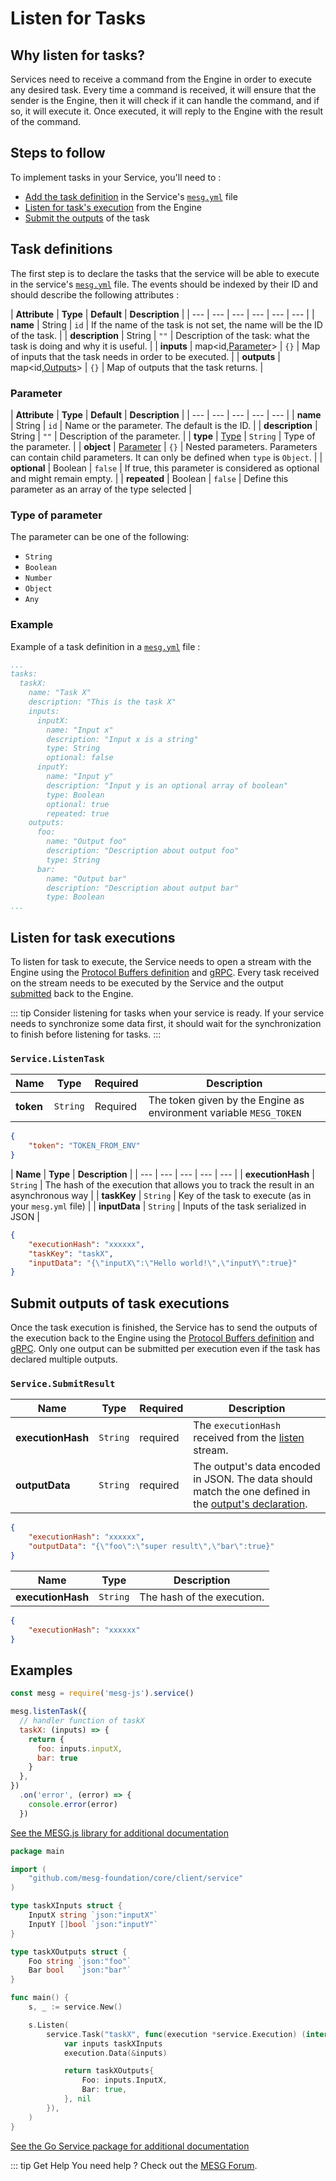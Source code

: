 # Listen for Tasks

## Why listen for tasks?

Services need to receive a command from the Engine in order to execute any desired task. Every time a command is received, it will ensure that the sender is the Engine, then it will check if it can handle the command, and if so, it will execute it. Once executed, it will reply to the Engine with the result of the command.

## Steps to follow

To implement tasks in your Service, you'll need to :

* [Add the task definition](#task-definitions) in the Service's [`mesg.yml`](service-file.md) file
* [Listen for task's execution](#listen-for-task-executions) from the Engine
* [Submit the outputs](#submit-outputs-of-task-executions) of the task

## Task definitions

The first step is to declare the tasks that the service will be able to execute in the service's [`mesg.yml`](service-file.md) file. The events should be indexed by their ID and should describe the following attributes :

| **Attribute** | **Type** | **Default** | **Description** |
| --- | --- | --- | --- | --- | --- |
| **name** | <span class="type">String</span> | `id` | If the name of the task is not set, the name will be the ID of the task. |
| **description** | <span class="type">String</span> | `""` | Description of the task: what the task is doing and why it is useful. |
| **inputs** | <span class="type">map&lt;id,[Parameter](listen-for-tasks.md#parameter)&gt;</span> | `{}` | Map of inputs that the task needs in order to be executed. |
| **outputs** | <span class="type">map&lt;id,[Outputs](listen-for-tasks.md#parameter)&gt;</span> | `{}` | Map of outputs that the task returns. |

### Parameter

| **Attribute** | **Type** | **Default** | **Description** |
| --- | --- | --- | --- | --- |
| **name** | <span class="type">String</span> | `id` | Name or the parameter. The default is the ID. |
| **description** | <span class="type">String</span> | `""` | Description of the parameter. |
| **type** | <span class="type">[Type](listen-for-tasks.md#type-of-parameter)</span> | `String` | Type of the parameter. |
| **object** | <span class="type">[Parameter](listen-for-tasks.md#parameter)</span> | `{}` | Nested parameters. Parameters can contain child parameters. It can only be defined when `type` is `Object`. |
| **optional** | <span class="type">Boolean</span> | `false` | If true, this parameter is considered as optional and might remain empty. |
| **repeated** | <span class="type">Boolean</span> | `false` | Define this parameter as an array of the type selected |

### Type of parameter

The parameter can be one of the following:

* `String`
* `Boolean`
* `Number`
* `Object`
* `Any`

### Example

Example of a task definition in a [`mesg.yml`](/guide/service/service-file.md) file :

```yaml
...
tasks:
  taskX:
    name: "Task X"
    description: "This is the task X"
    inputs:
      inputX:
        name: "Input x"
        description: "Input x is a string"
        type: String
        optional: false
      inputY:
        name: "Input y"
        description: "Input y is an optional array of boolean"
        type: Boolean
        optional: true
        repeated: true
    outputs:
      foo:
        name: "Output foo"
        description: "Description about output foo"
        type: String
      bar:
        name: "Output bar"
        description: "Description about output bar"
        type: Boolean
...
```

## Listen for task executions

To listen for task to execute, the Service needs to open a stream with the Engine using the [Protocol Buffers definition](https://github.com/mesg-foundation/core/blob/master/protobuf/serviceapi/api.proto) and [gRPC](https://grpc.io/). Every task received on the stream needs to be executed by the Service and the output [submitted](#submit-outputs-of-task-executions) back to the Engine.

::: tip
Consider listening for tasks when your service is ready. If your service needs to synchronize some data first, it should wait for the synchronization to finish before listening for tasks.
:::

<vue-tabs>
<v-tab title="Request" vp-markdown>

### `Service.ListenTask`

| **Name** | **Type** | **Required** | **Description** |
| --- | --- | --- | --- |
| **token** | `String` | Required | The token given by the Engine as environment variable `MESG_TOKEN` |

```json
{
    "token": "TOKEN_FROM_ENV"
}
```

</v-tab>

<v-tab title="Stream Reply" vp-markdown>

| **Name** | **Type** | **Description** |
| --- | --- | --- | --- | --- |
| **executionHash** | `String` | The hash of the execution that allows you to track the result in an asynchronous way |
| **taskKey** | `String` | Key of the task to execute \(as in your `mesg.yml` file\) |
| **inputData** | `String` | Inputs of the task serialized in JSON |

```json
{
    "executionHash": "xxxxxx",
    "taskKey": "taskX",
    "inputData": "{\"inputX\":\"Hello world!\",\"inputY\":true}"
}
```

</v-tab>
</vue-tabs>

## Submit outputs of task executions

Once the task execution is finished, the Service has to send the outputs of the execution back to the Engine using the [Protocol Buffers definition](https://github.com/mesg-foundation/core/blob/master/protobuf/serviceapi/api.proto) and [gRPC](https://grpc.io/). Only one output can be submitted per execution even if the task has declared multiple outputs.

<vue-tabs>
<v-tab title="Request" vp-markdown>

### `Service.SubmitResult`

| **Name** | **Type** | **Required** | **Description** |
| --- | --- | --- | --- |
| **executionHash** | `String` | required | The `executionHash` received from the [listen](listen-for-tasks.md#listen-for-task-executions) stream. |
| **outputData** | `String` | required | The output's data encoded in JSON. The data should match the one defined in the [output's declaration](#task-definitions). |

```json
{
    "executionHash": "xxxxxx",
    "outputData": "{\"foo\":\"super result\",\"bar\":true}"
}
```

</v-tab>

<v-tab title="Reply" vp-markdown>

| **Name** | **Type** | **Description** |
| --- | --- | --- |
| **executionHash** | `String` | The hash of the execution. |

```json
{
    "executionHash": "xxxxxx"
}
```

</v-tab>
</vue-tabs>

## Examples

<vue-tabs>
<v-tab title="Node" vp-markdown>

```javascript
const mesg = require('mesg-js').service()

mesg.listenTask({
  // handler function of taskX
  taskX: (inputs) => {
    return {
      foo: inputs.inputX,
      bar: true
    }
  },
})
  .on('error', (error) => {
    console.error(error)
  })
```

[See the MESG.js library for additional documentation](https://github.com/mesg-foundation/mesg-js/tree/master#service)

</v-tab>

<v-tab title="Go" vp-markdown>

```go
package main

import (
	"github.com/mesg-foundation/core/client/service"
)

type taskXInputs struct {
	InputX string `json:"inputX"`
	InputY []bool `json:"inputY"`
}

type taskXOutputs struct {
	Foo string `json:"foo"`
	Bar bool   `json:"bar"`
}

func main() {
	s, _ := service.New()

	s.Listen(
		service.Task("taskX", func(execution *service.Execution) (interface{}, error) {
			var inputs taskXInputs
			execution.Data(&inputs)

			return taskXOutputs{
				Foo: inputs.InputX,
				Bar: true,
			}, nil
		}),
	)
}
```

[See the Go Service package for additional documentation](https://godoc.org/github.com/mesg-foundation/core/client/service)

</v-tab>
</vue-tabs>

::: tip Get Help
You need help ? Check out the <a href="https://forum.mesg.com" target="_blank">MESG Forum</a>.
